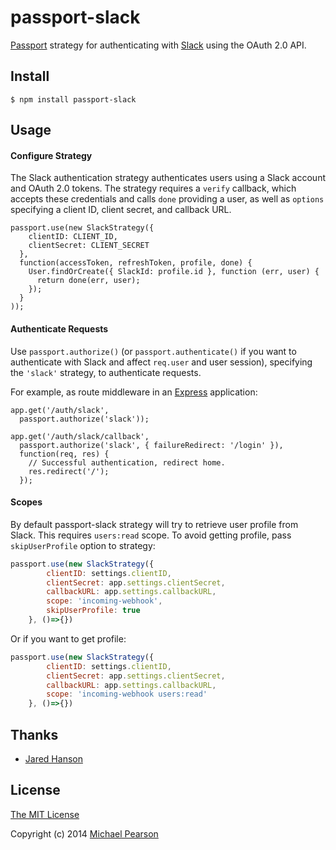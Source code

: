 # passport-slack

[Passport](https://github.com/jaredhanson/passport) strategy for authenticating
with [Slack](https://slack.com) using the OAuth 2.0 API.

## Install

    $ npm install passport-slack

## Usage

#### Configure Strategy

The Slack authentication strategy authenticates users using a Slack
account and OAuth 2.0 tokens.  The strategy requires a `verify` callback, which
accepts these credentials and calls `done` providing a user, as well as
`options` specifying a client ID, client secret, and callback URL.

    passport.use(new SlackStrategy({
        clientID: CLIENT_ID,
        clientSecret: CLIENT_SECRET
      },
      function(accessToken, refreshToken, profile, done) {
        User.findOrCreate({ SlackId: profile.id }, function (err, user) {
          return done(err, user);
        });
      }
    ));

#### Authenticate Requests

Use `passport.authorize()` (or `passport.authenticate()` if you want to authenticate with Slack and affect `req.user` and user session), specifying the `'slack'` strategy, to
authenticate requests.

For example, as route middleware in an [Express](http://expressjs.com/)
application:

    app.get('/auth/slack',
      passport.authorize('slack'));

    app.get('/auth/slack/callback', 
      passport.authorize('slack', { failureRedirect: '/login' }),
      function(req, res) {
        // Successful authentication, redirect home.
        res.redirect('/');
      });
      
#### Scopes
By default passport-slack strategy will try to retrieve user profile from Slack. This requires `users:read` scope. To avoid getting profile, pass `skipUserProfile` option to strategy:
```javascript
passport.use(new SlackStrategy({
		clientID: settings.clientID,
		clientSecret: app.settings.clientSecret,
		callbackURL: app.settings.callbackURL,
		scope: 'incoming-webhook',
		skipUserProfile: true
	}, ()=>{})
```

Or if you want to get profile:
```javascript
passport.use(new SlackStrategy({
		clientID: settings.clientID,
		clientSecret: app.settings.clientSecret,
		callbackURL: app.settings.callbackURL,
		scope: 'incoming-webhook users:read'
	}, ()=>{})
```

## Thanks

  - [Jared Hanson](http://github.com/jaredhanson)

## License

[The MIT License](http://opensource.org/licenses/MIT)

Copyright (c) 2014 [Michael Pearson](http://github.com/mjpearson)
